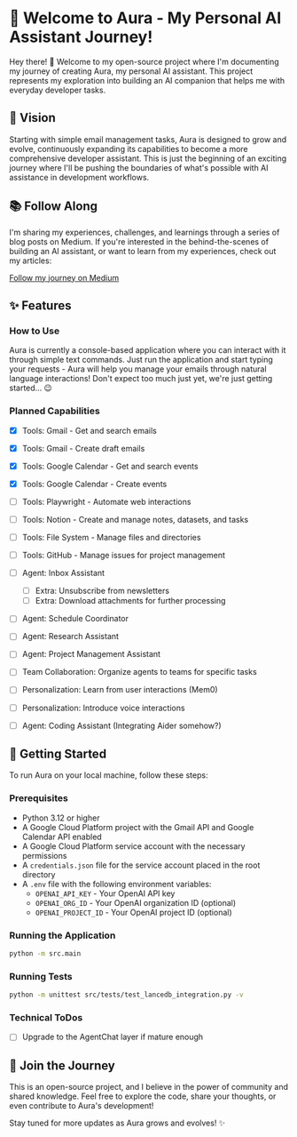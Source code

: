 # 🌟 Welcome to Aura - My Personal AI Assistant Journey! 

Hey there! 👋 Welcome to my open-source project where I'm documenting my journey of creating Aura, my personal AI assistant. This project represents my exploration into building an AI companion that helps me with everyday developer tasks.

## 🎯 Vision
Starting with simple email management tasks, Aura is designed to grow and evolve, continuously expanding its capabilities to become a more comprehensive developer assistant. This is just the beginning of an exciting journey where I'll be pushing the boundaries of what's possible with AI assistance in development workflows.

## 📚 Follow Along
I'm sharing my experiences, challenges, and learnings through a series of blog posts on Medium. If you're interested in the behind-the-scenes of building an AI assistant, or want to learn from my experiences, check out my articles:

[Follow my journey on Medium](https://medium.com/@richard.gyiko)

## ✨ Features

### How to Use
Aura is currently a console-based application where you can interact with it through simple text commands. Just run the application and start typing your requests - Aura will help you manage your emails through natural language interactions! Don't expect too much just yet, we're just getting started... 😉

### Planned Capabilities
- [x] Tools: Gmail - Get and search emails
- [x] Tools: Gmail - Create draft emails
- [x] Tools: Google Calendar - Get and search events
- [x] Tools: Google Calendar - Create events
- [ ] Tools: Playwright - Automate web interactions
- [ ] Tools: Notion - Create and manage notes, datasets, and tasks
- [ ] Tools: File System - Manage files and directories
- [ ] Tools: GitHub - Manage issues for project management
- [ ] Agent: Inbox Assistant
  - [ ] Extra: Unsubscribe from newsletters
  - [ ] Extra: Download attachments for further processing
- [ ] Agent: Schedule Coordinator
- [ ] Agent: Research Assistant
- [ ] Agent: Project Management Assistant
- [ ] Team Collaboration: Organize agents to teams for specific tasks
- [ ] Personalization: Learn from user interactions (Mem0)
- [ ] Personalization: Introduce voice interactions
- [ ] Agent: Coding Assistant (Integrating Aider somehow?)


## 🚀 Getting Started
To run Aura on your local machine, follow these steps:

### Prerequisites
- Python 3.12 or higher
- A Google Cloud Platform project with the Gmail API and Google Calendar API enabled
- A Google Cloud Platform service account with the necessary permissions
- A `credentials.json` file for the service account placed in the root directory
- A `.env` file with the following environment variables:
  - `OPENAI_API_KEY` - Your OpenAI API key
  - `OPENAI_ORG_ID` - Your OpenAI organization ID (optional)
  - `OPENAI_PROJECT_ID` - Your OpenAI project ID (optional)

### Running the Application

```bash
python -m src.main
```

### Running Tests
  
```bash
python -m unittest src/tests/test_lancedb_integration.py -v
```

### Technical ToDos
- [ ] Upgrade to the AgentChat layer if mature enough

## 🤝 Join the Journey
This is an open-source project, and I believe in the power of community and shared knowledge. Feel free to explore the code, share your thoughts, or even contribute to Aura's development!

Stay tuned for more updates as Aura grows and evolves! ✨

